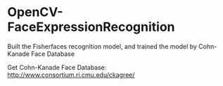 # OpenCV-FaceExpressionRecognition
Built the Fisherfaces recognition model, and trained the model by Cohn-Kanade Face Database

Get Cohn-Kanade Face Database:
http://www.consortium.ri.cmu.edu/ckagree/
